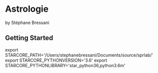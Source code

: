 # Astrologie

by Stéphane Bressani

## Getting Started

export STARCORE_PATH='/Users/stephanebressani/Documents/source/sprlab/'
export STARCORE_PYTHONVERSION='3.6'
export STARCORE_PYTHONLIBRARY='star_python36,python3.6m'